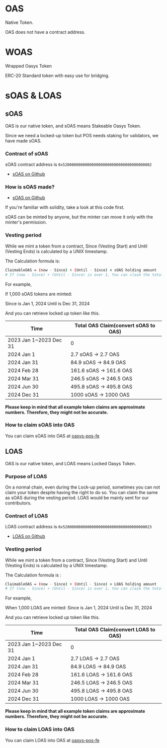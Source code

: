 # OAS

Native Token. 

OAS does not have a contract address. 

# WOAS

Wrapped Oasys Token

ERC-20 Standard token with easy use for bridging. 

# sOAS & LOAS

## sOAS

OAS is our native token, and sOAS means Stakeable Oasys Token.
<!-- TRANSLATION: This sentence is quite clumsy, but not sure what is meant without japanese source -->
Since we need a locked-up token but POS needs staking for validators, we have made sOAS.

### Contract of sOAS

sOAS contract address is `0x5200000000000000000000000000000000000002`

- [sOAS on Github](https://github.com/oasysgames/oasys-genesis-contract/blob/main/contracts/token/SOAS.sol)


### How is sOAS made? 

- [sOAS on Github](https://github.com/oasysgames/oasys-genesis-contract/blob/main/contracts/token/SOAS.sol)

If you're familiar with solidity, take a look at this code first.
<!-- TRANSLATION: Is 'the minter can move it only with the minter's permission' really correct? -->
sOAS can be minted by anyone, but the minter can move it only with the minter's permission.

### Vesting period

While we mint a token from a contract, Since (Vesting Start) and Until (Vesting Ends)  is calculated by a UNIX timestamp. 

The Calculation formula is: 

```bash
ClaimableOAS = (now - Since) ÷ (Until - Since) × sOAS holding amount
# If (now - Since) ÷ (Until - Since) is over 1, You can claim the total sOAS holding amount.
```

For example, 

If 1,000 sOAS tokens are minted:
<!-- TRANSLATION: Since is Jan 1, 2023? Instead of 2024? -->
Since is Jan 1, 2024
Until is Dec 31, 2024

And you can retrieve locked up token like this.

| Time | Total OAS Claim(convert sOAS to OAS) |
|----------------|-------------|
| 2023 Jan 1~2023 Dec 31| 0 | 
| 2024 Jan 1 | 2.7 sOAS → 2.7 OAS| 
| 2024 Jan 31 | 84.9 sOAS → 84.9 OAS| 
| 2024 Feb 28 | 161.6 sOAS → 161.6 OAS| 
| 2024 Mar 31 | 246.5 sOAS → 246.5 OAS|
| 2024 Jun 30 | 495.8 sOAS → 495.8 OAS|  
| 2024 Dec 31 | 1000 sOAS → 1000 OAS|  


**Please keep in mind that all example token claims are approximate numbers. Therefore, they might not be accurate.**

### How to claim sOAS into OAS​
You can claim sOAS into OAS​ at [oasys-pos-fe](https://tools-fe.oasys.games/sOAS)

## LOAS

OAS is our native token, and LOAS means Locked Oasys Token.

### Purpose of LOAS

On a normal chain, even during the Lock-up period, sometimes you can not claim your token despite having the right to do so. 
You can claim the same as sOAS during the vesting period. LOAS would be mainly sent for our contributors. 

### Contract of LOAS

LOAS contract address is `0x5200000000000000000000000000000000000023`

- [LOAS on Github](https://github.com/oasysgames/oasys-genesis-contract/blob/main/contracts/token/LOAS.sol)

### Vesting period

While we mint a token from a contract, Since (Vesting Start) and Until (Vesting Ends)  is calculated by a UNIX timestamp. 

The Calculation formula is : 

```bash
ClaimableOAS = (now - Since) ÷ (Until - Since) × LOAS holding amount
# If (now - Since) ÷ (Until - Since) is over 1, You can claim the total LOAS holding amount.
```

For example, 
<!-- TRANSLATION: Since is Jan 1, 2023? Instead of 2024? -->

When 1,000 LOAS are minted:
Since is Jan 1, 2024
Until is Dec 31, 2024

And you can retrieve locked up token like this.

| Time | Total OAS Claim(convert LOAS to OAS) |
|----------------|-------------|
| 2023 Jan 1~2023 Dec 31| 0 | 
| 2024 Jan 1 | 2.7 LOAS → 2.7 OAS| 
| 2024 Jan 31 | 84.9 LOAS → 84.9 OAS| 
| 2024 Feb 28 | 161.6 LOAS → 161.6 OAS| 
| 2024 Mar 31 | 246.5 LOAS → 246.5 OAS|
| 2024 Jun 30 | 495.8 LOAS → 495.8 OAS|  
| 2024 Dec 31 | 1000 LOAS → 1000 OAS|  


**Please keep in mind that all example token claims are approximate numbers. Therefore, they might not be accurate.**

### How to claim LOAS into OAS​
You can claim LOAS into OAS​ at [oasys-pos-fe](https://tools-fe.oasys.games/lOAS)
